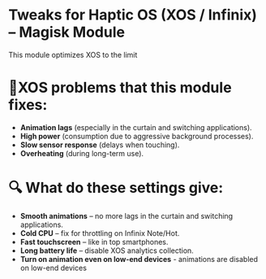 # Tweaks for Haptic OS (XOS / Infinix) – Magisk Module
This module optimizes XOS to the limit
# 📌XOS problems that this module fixes:
- **Animation lags** (especially in the curtain and switching applications).
- **High power** (consumption due to aggressive background processes).
- **Slow sensor response** (delays when touching).
- **Overheating** (during long-term use).
# 🔍 What do these settings give:
- **Smooth animations** – no more lags in the curtain and switching applications.
- **Cold CPU** – fix for throttling on Infinix Note/Hot.
- **Fast touchscreen** – like in top smartphones.
- **Long battery life** – disable XOS analytics collection.
- **Turn on animation even on low-end devices** - animations are disabled on low-end devices
